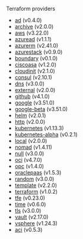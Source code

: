 Terraform providers

- [ad](/ad/ad.md) (v0.4.0)
- [archive](/archive/archive.md) (v2.0.0)
- [aws](/aws/aws.md) (v3.22.0)
- [azuread](/azuread/azuread.md) (v1.1.1)
- [azurerm](/azurerm/azurerm.md) (v2.41.0)
- [azurestack](/azurestack/azurestack.md) (v0.9.0)
- [boundary](/boundary/boundary.md) (v0.1.0)
- [ciscoasa](/ciscoasa/ciscoasa.md) (v1.2.0)
- [cloudinit](/cloudinit/cloudinit.md) (v2.1.0)
- [consul](/consul/consul.md) (v2.10.1)
- [dns](/dns/dns.md) (v3.0.0)
- [external](/external/external.md) (v2.0.0)
- [github](/github/github.md) (v4.1.0)
- [google](/google/google.md) (v3.51.0)
- [google-beta](/google-beta/google-beta.md) (v3.51.0)
- [helm](/helm/helm.md) (v2.0.1)
- [http](/http/http.md) (v2.0.0)
- [kubernetes](/kubernetes/kubernetes.md) (v1.13.3)
- [kubernetes-alpha](/kubernetes-alpha/kubernetes-alpha.md) (v0.2.1)
- [local](/local/local.md) (v2.0.0)
- [nomad](/nomad/nomad.md) (v1.4.11)
- [null](/null/null.md) (v3.0.0)
- [oci](/oci/oci.md) (v4.7.0)
- [opc](/opc/opc.md) (v1.4.0)
- [oraclepaas](/oraclepaas/oraclepaas.md) (v1.5.3)
- [random](/random/random.md) (v3.0.0)
- [template](/template/template.md) (v2.2.0)
- [terraform](/terraform/terraform.md) (v1.0.2)
- [tfe](/tfe/tfe.md) (v0.23.0)
- [time](/time/time.md) (v0.6.0)
- [tls](/tls/tls.md) (v3.0.0)
- [vault](/vault/vault.md) (v2.17.0)
- [vsphere](/vsphere/vsphere.md) (v1.24.3)
- [aci](/aci/aci.md) (v0.5.3)
